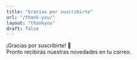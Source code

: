 ```yaml
---
title: "Gracias por suscribirte"
url: "/thank-you/"
layout: "thankyou"
draft: false
---
```


¡Gracias por suscribirte! 🎉  
Pronto recibirás nuestras novedades en tu correo.

